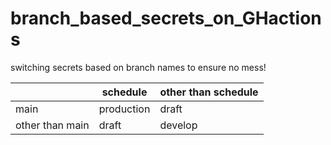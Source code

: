 # branch_based_secrets_on_GHactions
switching secrets based on branch names to ensure no mess!

||schedule|other than schedule
|---|---|---
|main|production|draft
|other than main|draft|develop

